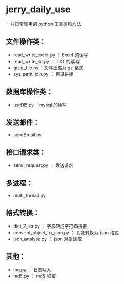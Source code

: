 # jerry_daily_use
一些日常使用的 python 工具类和方法

## 文件操作类：
- read_write_excel.py ： Excel 的读写
- read_write_txt.py ： TXT 的读写
- gizip_file.py ：文件压缩为 gz 格式
- sys_path_join.py ： 目录拼接

## 数据库操作类：
- useDB.py ：mysql 的读写

## 发送邮件：

- sendEmail.py

## 接口请求类：

- send_request.py ： 发送请求

## 多进程：

- multi_thread.py

## 格式转换：

- dict_2_str.py ： 字典转成字符串拼接
- convent_object_to_json.py ： 对象转换为 json 格式
- json_analyse.py ： json 对象读取

## 其他：

- log.py ： 日志写入
- md5.py ： md5 加密